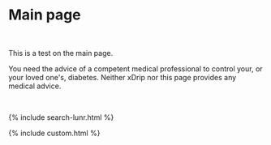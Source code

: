 # Main page  
  
<br/>  
  
This is a test on the main page.  


You need the advice of a competent medical professional to control your, or your loved one's, diabetes. Neither xDrip nor this page provides any medical advice.  
  
<br/>  

{% include search-lunr.html %}

{% include custom.html %}



